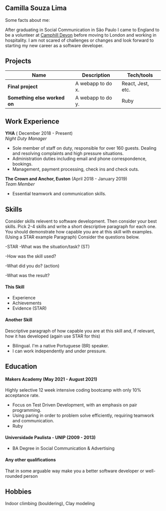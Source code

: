 ## Camilla Souza Lima

Some facts about me:

After graduating in Social Communication in São Paulo I came to England to be a volunteer at <a href="https://www.camphilldevon.org.uk/">Camphill Devon</a> before moving to London and working in hospitality.
I am not scared of challenges or changes and look forward to starting my new career as a software developer.

## Projects

| Name                         | Description       | Tech/tools        |
| ---------------------------- | ----------------- | ----------------- |
| **Final project**            | A webapp to do x. | React, Jest, etc. |
| **Something else worked on** | A webapp to do y. | Ruby              |

## Work Experience

**YHA** ( December 2018 - Present)  
_Night Duty Manager_

- Sole member of staff on duty, responsible for over 160 guests. Dealing and resolving complaints and high pressure situations.
- Administration duties including email and phone correspondence, bookings.
- Management, payment processing, check ins and check outs.

**The Crown and Anchor, Euston** (April 2018 - January 2019)  
_Team Member_

- Essential teamwork and communication skills.

## Skills

Consider skills relevent to software development. Then consider your best skills. Pick 2-4 skills and write a short descriptive paragraph for each one. You should demonstrate how capable you are at this skill with examples.
(Using a STAR example Paragraph) Consider the questions below.

-STAR
-What was the situation/task? (ST)

-How was the skill used?

-What did you do? (action)

-What was the result?


#### This Skill

- Experience
- Achievements
- Evidence (STAR)

#### Another Skill

Descriptive paragraph of how capable you are at this skill and, if relevant, how it has developed (again use STAR for this)

- Bilingual. I'm a native Portuguese (BR) speaker.
- I can work independently and under pressure.


## Education

#### Makers Academy (May 2021 - August 2021)
Highly selective 12 week intensive coding bootcamp with only 10% acceptance rate.

- Focus on Test Driven Development, with an emphasis on pair programming.
- Using paring in order to problem solve efficiently, requiring teamwork and communication.
- Ruby


#### Universidade Paulista - UNIP (2009 - 2013)

- BA Degree in Social Communication & Advertising


#### Any other qualifications

That in some arguable way make you a better software developer or well-rounded person

## Hobbies

Indoor climbing (bouldering),
Clay modeling
